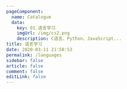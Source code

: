 ```yaml
---
pageComponent: 
  name: Catalogue
  data: 
    key: 01.语言学习
    imgUrl: /img/cs2.png
    description: C语言、Python、JavaScript...
title: 语言学习
date: 2020-03-11 21:50:53
permalink: /languages
sidebar: false
article: false
comment: false
editLink: false
---
```


